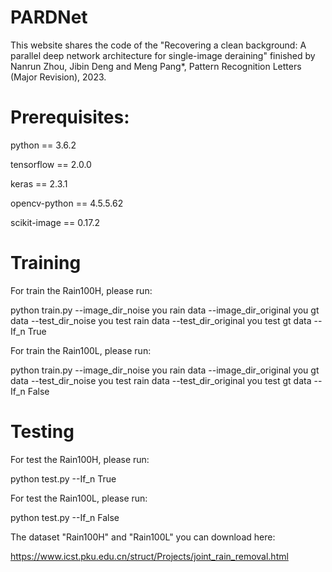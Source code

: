 # PARDNet
This website shares the code of the "Recovering a clean background: A parallel deep network architecture for single-image deraining" finished by Nanrun Zhou, Jibin Deng and Meng Pang*, Pattern Recognition Letters (Major Revision), 2023.

# Prerequisites:

python == 3.6.2

tensorflow == 2.0.0

keras == 2.3.1

opencv-python == 4.5.5.62

scikit-image == 0.17.2

# Training
For train the Rain100H, please run:

python train.py --image_dir_noise you rain data --image_dir_original you gt data --test_dir_noise you test rain data --test_dir_original you test gt data --If_n True

For train the Rain100L, please run:

python train.py --image_dir_noise you rain data --image_dir_original you gt data --test_dir_noise you test rain data --test_dir_original you test gt data --If_n False

# Testing
For test the Rain100H, please run:

python test.py --If_n True

For test the Rain100L, please run:

python test.py --If_n False

The dataset "Rain100H" and "Rain100L" you can download here:

https://www.icst.pku.edu.cn/struct/Projects/joint_rain_removal.html